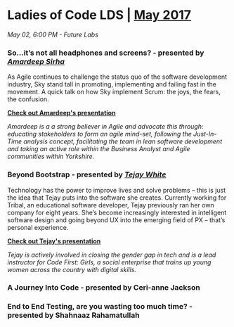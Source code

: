 # Ladies of Code LDS | [May 2017](https://www.meetup.com/Ladies-of-Code-Leeds/events/238796186/)

_May 02, 6:00 PM - Future Labs_

### So…it’s not all headphones and screens? - presented by [_Amardeep Sirha_](https://twitter.com/amzsirha)

As Agile continues to challenge the status quo of the software development industry, Sky stand tall in promoting, implementing and failing fast in the movement. A quick talk on how Sky implement Scrum: the joys, the fears, the confusion.

[**Check out Amardeep's presentation**](#)

_Amardeep is a a strong believer in Agile and advocate this through: educating stakeholders to form an agile mind-set, following the Just-In-Time analysis concept, facilitating the team in lean software development and taking an active role within the Business Analyst and Agile communities within Yorkshire._


### Beyond Bootstrap - presented by [_Tejay White_](https://twitter.com/tejaywhite)

Technology has the power to improve lives and solve problems – this is just the idea that Tejay puts into the software she creates. Currently working for Tribal, an educational software developer, Tejay previously ran her own company for eight years. She’s become increasingly interested in intelligent software design and going beyond UX into the emerging field of PX – that’s personal experience.

[**Check out Tejay's presentation**](https://twhite888.github.io/)

_Tejay is actively involved in closing the gender gap in tech and is a lead instructor for Code First: Girls, a social enterprise that trains up young women across the country with digital skills._


### A Journey Into Code - presented by **Ceri-anne Jackson**

### End to End Testing, are you wasting too much time? - presented by **Shahnaaz Rahamatullah**
